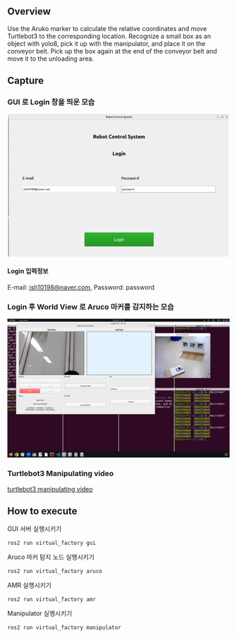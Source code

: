 ## Overview
Use the Aruko marker to calculate the relative coordinates and move Turtlebot3 to the corresponding location. Recognize a small box as an object with yolo8, pick it up with the manipulator, and place it on the conveyor belt. Pick up the box again at the end of the conveyor belt and move it to the unloading area. 

## Capture

### GUI 로 Login 창을 띄운 모습
<p align="center">
  <img src="capture/login.png" alt="Login" width="500"> 
</p>

#### Login 입력정보
E-mail: jsh10198@naver.com,   Password: password

### Login 후 World View 로 Aruco 마커를 감지하는 모습
<p align="center">
 <img src="capture/aruco_detecting.png" alt="Aruco Detecting" width="800">
</p>

### Turtlebot3 Manipulating video
[turtlebot3 manipulating video](capture/manipulating.mp4)

## How to execute

GUI 서버 실행시키기
```console
ros2 run virtual_factory gui
```

Aruco 마커 탐지 노드 실행시키기
```console
ros2 run virtual_factory aruco
```

AMR 실행시키기
```console
ros2 run virtual_factory amr
```

Manipulator 실행시키기
```console
ros2 run virtual_factory manipulator
```
